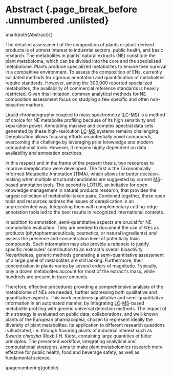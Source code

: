 # Abstract {.page_break_before .unnumbered .unlisted}
\markboth{Abstract}{}

The detailed assessment of the composition of plants or plant-derived products is of utmost interest to industrial sectors, public health, and basic research.
The metabolites in plants’ natural extracts (NE) constitute the plant metabolome, which can be divided into the core and the specialized metabolome.
Plants produce specialized metabolites to ensure their survival in a competitive environment.
To assess the composition of ENs, currently validated methods for rigorous annotation and quantification of metabolites require standards.
However, among the 300,000 reported specialized metabolites, the availability of commercial reference standards is heavily restricted.
Given this limitation, common analytical methods for NE composition assessment focus on studying a few specific and often non-bioactive markers.

Liquid chromatography coupled to mass spectrometry ([LC](#lc)-[MS](#ms)) is a method of choice for NE metabolite profiling because of its high sensitivity and separation power.
Annotating massive and complex spectral data sets generated by these high-resolution [LC](#lc)-[MS](#ms) systems remains challenging.
Dereplication allows focusing efforts on potentially novel compounds, overcoming this challenge by leveraging prior knowledge and modern computational tools.
However, it remains highly dependent on data availability and annotation practices.

In this respect and in the frame of the present thesis, two resources to improve dereplication were developed.
The first is the Taxonomically Informed Metabolite Annotation (TIMA), which allows for better decision-making when multiple structural candidates are suggested by current [MS](#ms)-based annotation tools.
The second is LOTUS, an initiative for open knowledge management in natural products research, that provides the largest collection of metabolite-taxon pairs.
Combined together, these open tools and resources address the issues of dereplication in an unprecedented way.
Integrating them with complementary cutting-edge annotation tools led to the best results in recognized international contests.

In addition to annotation, semi-quantitative aspects are crucial for NE composition evaluation.
They are needed to document the use of NEs as products (phytopharmaceuticals, cosmetics, or natural ingredients) and assess the presence and concentration level of potentially toxic compounds.
Such information may also provide a rationale to justify specific molecules’ contribution to an extract's overall bioactivity.
Nevertheless, generic methods generating a semi-quantitative assessment of a large panel of metabolites are still lacking.
Furthermore, their concentration in plants varies by several orders of magnitude.
Typically, only a dozen metabolites account for most of the extract's mass, while hundreds are present in trace amounts.

Therefore, effective procedures providing a comprehensive analysis of the metabolome of NEs are needed, further addressing both qualitative and quantitative aspects.
This work combines qualitative and semi-quantitative information in an automated manner, by integrating [LC](#lc)-[MS](#ms)-based metabolite profiling with generic universal detection methods.
The impact of this strategy is evaluated on public data, collaborations, and well-known plants of the European pharmacopeia, chosen to represent ideally the diversity of plant metabolites.
Its application to different research questions is illustrated, i.e. through flavoring plants of industrial interest such as *Swertia chirayita* (Roxb.) H. Karst, containing large quantities of bitter principles.
The presented workflow, integrating analytical and computational strategies, aims to make plant metabolomics research more effective for public health, food and beverage safety, as well as fundamental science.

\pagenumbering{gobble}